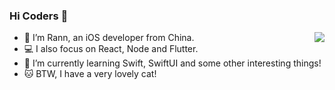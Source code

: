 ### Hi Coders 👋

<!--
**Rannie/Rannie** is a ✨ _special_ ✨ repository because its `README.md` (this file) appears on your GitHub profile.
-->

<img align="right" src="https://github-readme-stats.vercel.app/api?username=rannie&show_icons=true&icon_color=8963D8&text_color=212B36&bg_color=ffffff&hide_title=true" />

- 🔭 I’m Rann, an iOS developer from China.
- 💻 I also focus on React, Node and Flutter.
- 🌱 I’m currently learning Swift, SwiftUI and some other interesting things!
- 🐱 BTW, I have a very lovely cat!
